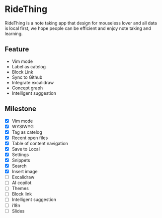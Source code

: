 # RideThing
RideThing is a note taking app that design for mouseless lover and all data is local first, we hope people can be efficient and enjoy note taking and learning.


## Feature
* Vim mode
* Label as catelog
* Block Link
* Sync to Github
* Integrate excalidraw
* Concept graph
* Intelligent suggestion
 
 ## Milestone
- [x] Vim mode
- [x] WYSIWYG
- [x] Tag as catelog
- [x] Recent open files
- [x] Table of content navigation
- [x] Save to Local
- [x] Settings
- [x] Snippets
- [x] Search
- [x] Insert image
- [ ] Excalidraw
- [ ] AI copilot
- [ ] Themes
- [ ] Block link
- [ ] Intelligent suggestion
- [ ] i18n
- [ ] Slides
